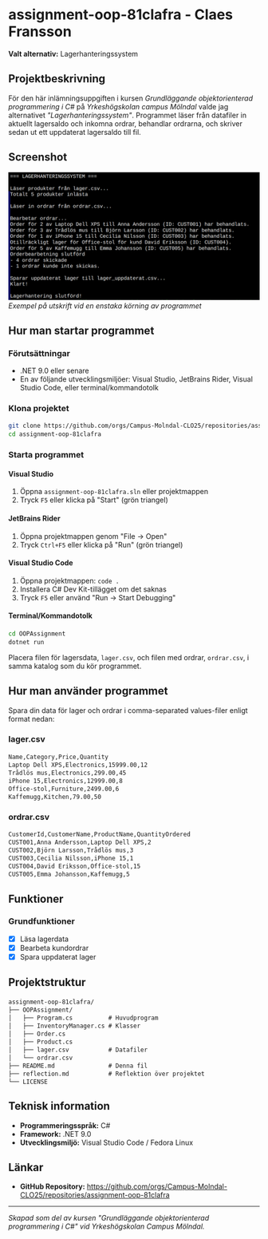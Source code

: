 # assignment-oop-81clafra - Claes Fransson

**Valt alternativ:** Lagerhanteringssystem

## Projektbeskrivning

För den här inlämningsuppgiften i kursen _Grundläggande objektorienterad programmering i C#_ på _Yrkeshögskolan campus Mölndal_ valde jag alternativet _"Lagerhanteringssystem"_. 
Programmet läser från datafiler in aktuellt lagersaldo och inkomna ordrar, behandlar ordrarna, och skriver sedan ut ett uppdaterat lagersaldo till fil.

## Screenshot

![Skärmbild av programmet](screenshot.png)
_Exempel på utskrift vid en enstaka körning av programmet_

## Hur man startar programmet

### Förutsättningar

- .NET 9.0 eller senare
- En av följande utvecklingsmiljöer: Visual Studio, JetBrains Rider, Visual Studio Code, eller terminal/kommandotolk

### Klona projektet

```bash
git clone https://github.com/orgs/Campus-Molndal-CLO25/repositories/assignment-oop-81clafra
cd assignment-oop-81clafra
```

### Starta programmet

#### Visual Studio

1. Öppna `assignment-oop-81clafra.sln` eller projektmappen
2. Tryck `F5` eller klicka på "Start" (grön triangel)

#### JetBrains Rider

1. Öppna projektmappen genom "File → Open"
2. Tryck `Ctrl+F5` eller klicka på "Run" (grön triangel)

#### Visual Studio Code

1. Öppna projektmappen: `code .`
2. Installera C# Dev Kit-tillägget om det saknas
3. Tryck `F5` eller använd "Run → Start Debugging"

#### Terminal/Kommandotolk

```bash
cd OOPAssignment
dotnet run
```

Placera filen för lagersdata, `lager.csv`, och filen med ordrar, `ordrar.csv`, i samma katalog som 
du kör programmet. 

## Hur man använder programmet

Spara din data för lager och ordrar i comma-separated values-filer enligt format nedan:

### lager.csv

```
Name,Category,Price,Quantity
Laptop Dell XPS,Electronics,15999.00,12
Trådlös mus,Electronics,299.00,45
iPhone 15,Electronics,12999.00,8
Office-stol,Furniture,2499.00,6
Kaffemugg,Kitchen,79.00,50
```

### ordrar.csv

```
CustomerId,CustomerName,ProductName,QuantityOrdered
CUST001,Anna Andersson,Laptop Dell XPS,2
CUST002,Björn Larsson,Trådlös mus,3
CUST003,Cecilia Nilsson,iPhone 15,1
CUST004,David Eriksson,Office-stol,15
CUST005,Emma Johansson,Kaffemugg,5
```

## Funktioner

### Grundfunktioner

- [x] Läsa lagerdata
- [x] Bearbeta kundordrar
- [x] Spara uppdaterat lager

## Projektstruktur

```
assignment-oop-81clafra/
├── OOPAssignment/
│   ├── Program.cs          # Huvudprogram
│   ├── InventoryManager.cs # Klasser
│   ├── Order.cs
│   ├── Product.cs
│   ├── lager.csv           # Datafiler
│   └── ordrar.csv
├── README.md               # Denna fil
├── reflection.md           # Reflektion över projektet
└── LICENSE
```

## Teknisk information

- **Programmeringsspråk:** C#
- **Framework:** .NET 9.0
- **Utvecklingsmiljö:** Visual Studio Code / Fedora Linux


## Länkar

- **GitHub Repository:** https://github.com/orgs/Campus-Molndal-CLO25/repositories/assignment-oop-81clafra

---

_Skapad som del av kursen "Grundläggande objektorienterad programmering i C#" vid Yrkeshögskolan Campus Mölndal._
